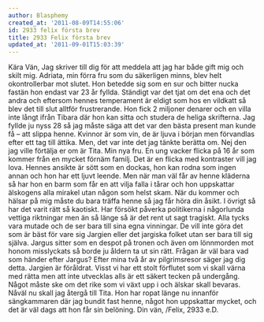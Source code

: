 ```yaml
---
author: Blasphemy
created_at: '2011-08-09T14:55:06'
id: 2933 felix första brev
title: 2933 Felix första brev
updated_at: '2011-09-01T15:03:39'
---
```

Kära Vän, Jag skriver till dig för att meddela att jag har både gift mig och skilt mig. Adriata, min förra fru som du säkerligen minns, blev helt okontrollerbar mot slutet. Hon betedde sig som en sur och bitter nucka fastän hon endast var 23 år fyllda. Ständigt var det tjat om det ena och det andra och eftersom hennes temperament är eldigt som hos en vildkatt så blev det till slut alltför frustrerande. Hon fick 2 miljoner denarer och en villa inte långt ifrån Tibara där hon kan sitta och studera de heliga skrifterna. Jag fyllde ju nyss 28 så jag måste säga att det var den bästa present man kunde få – att slippa henne. Kvinnor är som vin, de är ljuva i början men förvandlas efter ett tag till ättika. Men, det var inte det jag tänkte berätta om. Nej den jag ville förtälja er om är Tita. Min nya fru. En ung vacker flicka på 16 år som kommer från en mycket förnäm familj. Det är en flicka med kontraster vill jag lova. Hennes ansikte är sött som en dockas, hon kan rodna som ingen annan och hon har ett ljuvt leende. Men när man väl får av henne kläderna så har hon en barm som får en att vilja falla i tårar och hon uppskattar älskogens alla mirakel utan någon som helst skam. När du kommer och hälsar på mig måste du bara träffa henne så jag får höra din åsikt. I övrigt så har det varit rätt så kaotiskt. Har försökt påverka politikerna i någorlunda vettiga riktningar men än så länge så är det rent ut sagt tragiskt. Alla tycks vara mutade och de ser bara till sina egna vinningar. De vill inte göra det som är bäst för vare sig Jargien eller det jargiska folket utan ser bara till sig själva. Jargus sitter som en despot på tronen och även om lönnmorden mot honom misslyckats så borde ju åldern ta ut sin rätt. Frågan är väl bara vad som händer efter Jargus? Efter mina två år av pilgrimsresor säger jag dig detta. Jargien är föråldrat. Visst vi har ett stolt förflutet som vi skall värna med rätta men att inte utvecklas alls är ett säkert tecken på undergång. Något måste ske om det rike som vi växt upp i och älskar skall bevaras. Nåväl nu skall jag återgå till Tita. Hon har ropat länge nu innanför sängkammaren där jag bundit fast henne, något hon uppskattar mycket, och det är väl dags att hon får sin belöning. Din vän, /Felix, 2933 e.D.